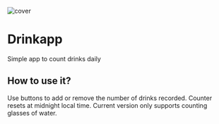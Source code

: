 ![cover](https://filip-rybczynski.github.io/drinkapp/og.png)

# Drinkapp

Simple app to count drinks daily

## How to use it?

Use buttons to add or remove the number of drinks recorded. Counter resets at midnight local time. Current version only supports counting glasses of water.

